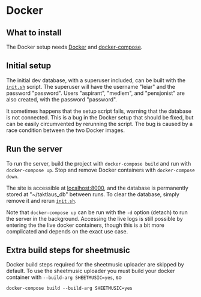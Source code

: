 # Docker

## What to install

The Docker setup needs [Docker](https://docs.docker.com/get-docker/) and [docker-compose](https://docs.docker.com/compose/install/).

## Initial setup

The initial dev database, with a superuser included, can be built with the [`init.sh`](./init.sh) script.
The superuser will have the username "leiar" and the password "password". Users "aspirant", "medlem", and "pensjonist" are also created, with the password "password".

It sometimes happens that the setup script fails, warning that the database is not connected. This is a bug in the Docker setup that should be fixed, but can be easily circumvented by rerunning the script.
The bug is caused by a race condition between the two Docker images.

## Run the server

To run the server, build the project with `docker-compose build` and run with `docker-compose up`. Stop and remove Docker containers with `docker-compose down`.

The site is accessible at [localhost:8000](localhost:8000), and the database is permanently stored at "~/taktlaus_db" between runs.
To clear the database, simply remove it and rerun [`init.sh`](./init.sh).

Note that `docker-compose up` can be run with the `-d` option (detach) to run the server in the background.
Accessing the live logs is still possible by entering the the live docker containers, though this is a bit more complicated and depends on the exact use case.

## Extra build steps for sheetmusic

Docker build steps required for the sheetmusic uploader are skipped by default. To use the sheetmusic uploader you must build your docker container with `--build-arg SHEETMUSIC=yes`, so

```
docker-compose build --build-arg SHEETMUSIC=yes
```

